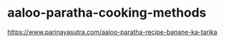 # aaloo-paratha-cooking-methods
https://www.parinayasutra.com/aaloo-paratha-recipe-banane-ka-tarika
